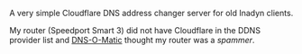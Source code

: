 A very simple Cloudflare DNS address changer server for old Inadyn clients.  
  
My router (Speedport Smart 3) did not have Cloudflare in the DDNS provider list and [DNS-O-Matic](https://www.dnsomatic.com) thought my router was a _spammer_.